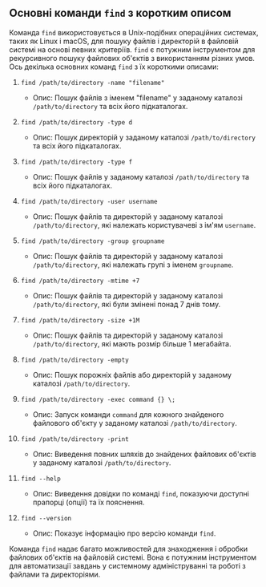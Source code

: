 ## Основні команди `find` з коротким описом

Команда `find` використовується в Unix-подібних операційних системах, таких як Linux і macOS, для пошуку файлів і директорій в файловій системі на основі певних критеріїв. `find` є потужним інструментом для рекурсивного пошуку файлових об'єктів з використанням різних умов. Ось декілька основних команд `find` з їх короткими описами:

1. `find /path/to/directory -name "filename"`
   - Опис: Пошук файлів з іменем "filename" у заданому каталозі `/path/to/directory` та всіх його підкаталогах.

2. `find /path/to/directory -type d`
   - Опис: Пошук директорій у заданому каталозі `/path/to/directory` та всіх його підкаталогах.

3. `find /path/to/directory -type f`
   - Опис: Пошук файлів у заданому каталозі `/path/to/directory` та всіх його підкаталогах.

4. `find /path/to/directory -user username`
   - Опис: Пошук файлів та директорій у заданому каталозі `/path/to/directory`, які належать користувачеві з ім'ям `username`.

5. `find /path/to/directory -group groupname`
   - Опис: Пошук файлів та директорій у заданому каталозі `/path/to/directory`, які належать групі з іменем `groupname`.

6. `find /path/to/directory -mtime +7`
   - Опис: Пошук файлів та директорій у заданому каталозі `/path/to/directory`, які були змінені понад 7 днів тому.

7. `find /path/to/directory -size +1M`
   - Опис: Пошук файлів та директорій у заданому каталозі `/path/to/directory`, які мають розмір більше 1 мегабайта.

8. `find /path/to/directory -empty`
   - Опис: Пошук порожніх файлів або директорій у заданому каталозі `/path/to/directory`.

9. `find /path/to/directory -exec command {} \;`
   - Опис: Запуск команди `command` для кожного знайденого файлового об'єкту у заданому каталозі `/path/to/directory`.

10. `find /path/to/directory -print`
    - Опис: Виведення повних шляхів до знайдених файлових об'єктів у заданому каталозі `/path/to/directory`.

11. `find --help`
    - Опис: Виведення довідки по команді `find`, показуючи доступні прапорці (опції) та їх пояснення.

12. `find --version`
    - Опис: Показує інформацію про версію команди `find`.

Команда `find` надає багато можливостей для знаходження і обробки файлових об'єктів на файловій системі. Вона є потужним інструментом для автоматизації завдань у системному адмініструванні та роботі з файлами та директоріями.
